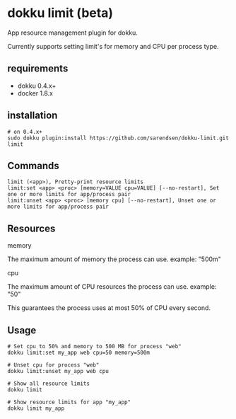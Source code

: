 # dokku limit (beta)
App resource management plugin for dokku.

Currently supports setting limit's for memory and CPU per process type.

## requirements

- dokku 0.4.x+
- docker 1.8.x

## installation

```shell
# on 0.4.x+
sudo dokku plugin:install https://github.com/sarendsen/dokku-limit.git limit
```

## Commands

```
limit (<app>), Pretty-print resource limits
limit:set <app> <proc> [memory=VALUE cpu=VALUE] [--no-restart], Set one or more limits for app/process pair
limit:unset <app> <proc> [memory cpu] [--no-restart], Unset one or more limits for app/process pair
```


## Resources

memory

The maximum amount of memory the process can use. example: "500m"

cpu

The maximum amount of CPU resources the process can use. example: "50"

This guarantees the process uses at most 50% of CPU every second.


## Usage

```
# Set cpu to 50% and memory to 500 MB for process "web"
dokku limit:set my_app web cpu=50 memory=500m

# Unset cpu for process "web"
dokku limit:unset my_app web cpu

# Show all resource limits
dokku limit

# Show resource limits for app "my_app"
dokku limit my_app
```
